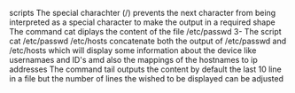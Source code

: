 scripts
The special charachter (/) prevents the next character from being interpreted as a special character to make the output in a required shape
 The command cat diplays the content of the file /etc/passwd
3- The script cat /etc/passwd /etc/hosts concatenate both the output of /etc/passwd and /etc/hosts which will display some information about the device like usernamaes and ID\'s amd also the mappings of the hostnames to ip addresses
The command tail outputs the content by default the last 10 line in a file but the number of lines the wished to be displayed can be adjusted
